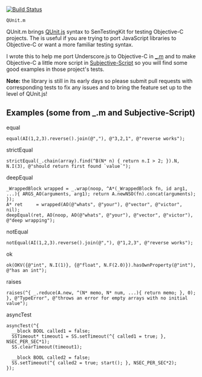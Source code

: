 [![Build Status](https:secure.travis-ci.org/kmalakoff/QUnit.m.png)](http:travis-ci.org/kmalakoff/QUnit.m)

````
QUnit.m
````
QUnit.m brings [QUnit.js](http://qunitjs.com/) syntax to SenTestingKit for testing Objective-C projects. The is useful if you are trying to port JavaScript libraries to Objective-C or want a more familiar testing syntax.

I wrote this to help me port Underscore.js to Objective-C in [_.m](https://github.com/kmalakoff/_.m) and to make Objective-C a little more script in [Subjective-Script](https://github.com/kmalakoff/SubjectiveScript.m) so you will find some good examples in those project's tests.

**Note:** the library is still in its early days so please submit pull requests with corresponding tests to fix any issues and to bring the feature set up to the level of QUnit.js!

Examples (some from _.m and Subjective-Script)
------------

equal

```
equal(AI(1,2,3).reverse().join(@","), @"3,2,1", @"reverse works");
```

strictEqual

```
strictEqual(_.chain(array).find(^B(N* n) { return n.I > 2; }).N, N.I(3), @"should return first found `value`");
```

deepEqual

```
_WrappedBlock wrapped = _.wrap(noop, ^A*(_WrappedBlock fn, id arg1, ...){ ARGS_AO(arguments, arg1); return A.newNSO(fn).concat(arguments); });
A* ret     = wrapped(AO(@"whats", @"your"), @"vector", @"victor", nil);
deepEqual(ret, AO(noop, AO(@"whats", @"your"), @"vector", @"victor"), @"deep wrapping");
```

notEqual

```
notEqual(AI(1,2,3).reverse().join(@","), @"1,2,3", @"reverse works");
```

ok

```
ok(OKV({@"int", N.I(1)}, {@"float", N.F(2.0)}).hasOwnProperty(@"int"), @"has an int");
```

raises

```
raises(^{ _.reduce(A.new, ^(N* memo, N* num, ...){ return memo; }, 0); }, @"TypeError", @"throws an error for empty arrays with no initial value");
```

asyncTest

```
asyncTest(^{
  __block BOOL called1 = false;
  SSTimeout* timeout1 = SS.setTimeout(^{ called1 = true; }, NSEC_PER_SEC*1);
  SS.clearTimeout(timeout1);

  __block BOOL called2 = false;
  SS.setTimeout(^{ called2 = true; start(); }, NSEC_PER_SEC*2);
});
```
